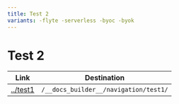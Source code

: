 ```yaml
---
title: Test 2
variants: -flyte -serverless -byoc -byok
---
```


# Test 2

| Link                 | Destination                           |
| -------------------- | ------------------------------------- |
| [../test1](../test1) | `/__docs_builder__/navigation/test1/` |